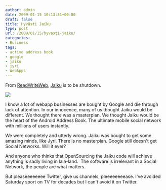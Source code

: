 ```yaml
---
author: admin
date: 2009-01-15 10:13:51+00:00
draft: false
title: Hyvästi Jaiku
type: post
url: /2009/01/15/hyvasti-jaiku/
categories:
- Business
tags:
- active address book
- google
- jaiku
- jyri
- WebApps
---
```


From [ReadWriteWeb](http://www.readwriteweb.com/archives/google_giveth_and_it_taketh_away.php), [Jaiku](http://www.jaiku.com/) is to be shutdown.

![](http://www.jaiku.com/images/logo-big.gif)


I know a lot of webapp businesses are bought by Google and die through lack of attention. In our innocence, many of us thought Jaiku would be different. We thought there was a masterplan. We thought Jaiku would be the heart of the Android Address Book. The ultimate mobile social network with millions of users instantly.

We were completely and utterly wrong. Jaiku was bought to get some amazing minds, like Jyri. There is no masterplan. Google still doesn't get Social Networks. Will it ever?

And anyone who thinks that OpenSourcing the Jaiku code will achieve anything is sadly living in lala-land.  The software is irrelevant in a Social Network, the people are what matters.

But pleaseeeeeeee Twitter, give us channels, pleeeeeeeease. I've avoided Saturday sport on TV for decades but I can't avoid it on Twitter.
